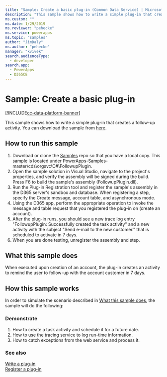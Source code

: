 ```yaml
---
title: "Sample: Create a basic plug-in (Common Data Service) | Microsoft Docs"
description: "This sample shows how to write a simple plug-in that creates a follow-up activity."
ms.custom: ""
ms.date: 1/29/2019
ms.reviewer: "pehecke"
ms.service: powerapps
ms.topic: "samples"
author: "JimDaly"
ms.author: "pehecke"
manager: "kvivek"
search.audienceType: 
  - developer
search.app: 
  - PowerApps
  - D365CE
---
```

# Sample: Create a basic plug-in

[!INCLUDE[cc-data-platform-banner](../../../../includes/cc-data-platform-banner.md)]

This sample shows how to write a simple plug-in that creates a follow-up activity. You can download the sample from [here](https://github.com/Microsoft/PowerApps-Samples/tree/master/cds/orgsvc/C%23/FollowupPlugin).

## How to run this sample

1. Download or clone the [Samples](https://github.com/Microsoft/PowerApps-Samples) repo so that you have a local copy. This sample is located under PowerApps-Samples-master\cds\orgsvc\C#\FollowupPlugin.
2. Open the sample solution in Visual Studio, navigate to the project's properties, and verify the assembly will be signed during the build. Press F6 to build the sample's assembly (FollowupPlugin.dll).
3. Run the Plug-in Registration tool and register the sample's assembly in the D365 server's sandbox and database. When registering a step, specify the Create message, account table, and asynchronous mode.
4. Using the D365 app, perform the appropriate operation to invoke the message and table request that you registered the plug-in on (create an account).
5. After the plug-in runs, you should see a new trace log entry "FollowupPlugin: Successfully created the task activity" and a new activity with the subject "Send e-mail to the new customer." that is scheduled to activate in 7 days.
6. When you are done testing, unregister the assembly and step.

## What this sample does

When executed upon creation of an account, the plug-in creates an activity to remind the user to follow-up with the account customer in 7 days.

## How this sample works

In order to simulate the scenario described in [What this sample does](#what-this-sample-does), the sample will do the following:

### Demonstrate

1. How to create a task activity and schedule it for a future date.
2. How to use the tracing service to log run-time information.
3. How to catch exceptions from the web service and process it.

### See also
[Write a plug-in](../../write-plug-in.md)  
[Register a plug-in](../../register-plug-in.md)